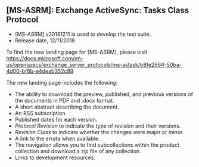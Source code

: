 ## [MS-ASRM]: Exchange ActiveSync: Tasks Class Protocol
- [MS-ASRM] v20181211 is used to develop the test suite.
- Release date, 12/11/2018

To find the new landing page for [MS-ASRM], please visit https://docs.microsoft.com/en-us/openspecs/exchange_server_protocols/ms-astask/b8fe2664-50ba-4d00-bf6b-e4deab352c89  

The new landing page includes the following:
- The ability to download the preview, published, and previous versions of the documents in PDF and .docx format.
- A short abstract describing the document.
- An RSS subscription.
- Published dates for each version.
- *Protocol Revision* to indicate the type of revision and their versions.
- *Revision Class* to indicate whether the changes were major or minor.
- A link to the errata when available.
- The navigation allows you to find subcollections within the product collection and download a zip file of any collection.
- Links to development resources.